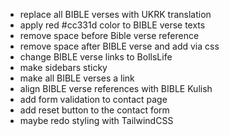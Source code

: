 - replace all BIBLE verses with UKRK translation 
- apply red #cc331d color to BIBLE verse texts 
- remove space before Bible verse reference 
- remove space after BIBLE verse and add via css 
- change BIBLE verse links to BollsLife
- make sidebars sticky 
- make all BIBLE verses a link
- align BIBLE verse references with BIBLE Kulish
- add form validation to contact page 
- add reset button to the contact form 
- maybe redo styling with TailwindCSS
